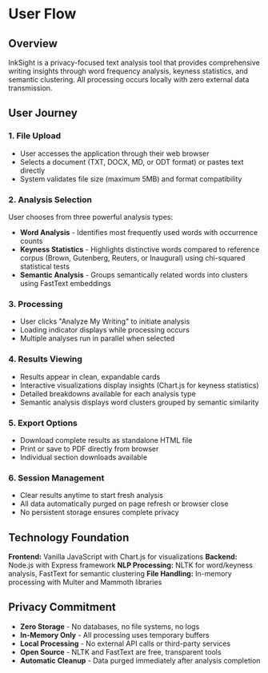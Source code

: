 # User Flow

## Overview

InkSight is a privacy-focused text analysis tool that provides comprehensive writing insights through word frequency analysis, keyness statistics, and semantic clustering. All processing occurs locally with zero external data transmission.

## User Journey

### 1. File Upload
- User accesses the application through their web browser
- Selects a document (TXT, DOCX, MD, or ODT format) or pastes text directly
- System validates file size (maximum 5MB) and format compatibility

### 2. Analysis Selection
User chooses from three powerful analysis types:

- **Word Analysis** - Identifies most frequently used words with occurrence counts
- **Keyness Statistics** - Highlights distinctive words compared to reference corpus (Brown, Gutenberg, Reuters, or Inaugural) using chi-squared statistical tests
- **Semantic Analysis** - Groups semantically related words into clusters using FastText embeddings

### 3. Processing
- User clicks "Analyze My Writing" to initiate analysis
- Loading indicator displays while processing occurs
- Multiple analyses run in parallel when selected

### 4. Results Viewing
- Results appear in clean, expandable cards
- Interactive visualizations display insights (Chart.js for keyness statistics)
- Detailed breakdowns available for each analysis type
- Semantic analysis displays word clusters grouped by semantic similarity

### 5. Export Options
- Download complete results as standalone HTML file
- Print or save to PDF directly from browser
- Individual section downloads available

### 6. Session Management
- Clear results anytime to start fresh analysis
- All data automatically purged on page refresh or browser close
- No persistent storage ensures complete privacy

## Technology Foundation

**Frontend:** Vanilla JavaScript with Chart.js for visualizations
**Backend:** Node.js with Express framework
**NLP Processing:** NLTK for word/keyness analysis, FastText for semantic clustering
**File Handling:** In-memory processing with Multer and Mammoth libraries

## Privacy Commitment

- **Zero Storage** - No databases, no file systems, no logs
- **In-Memory Only** - All processing uses temporary buffers
- **Local Processing** - No external API calls or third-party services
- **Open Source** - NLTK and FastText are free, transparent tools
- **Automatic Cleanup** - Data purged immediately after analysis completion
